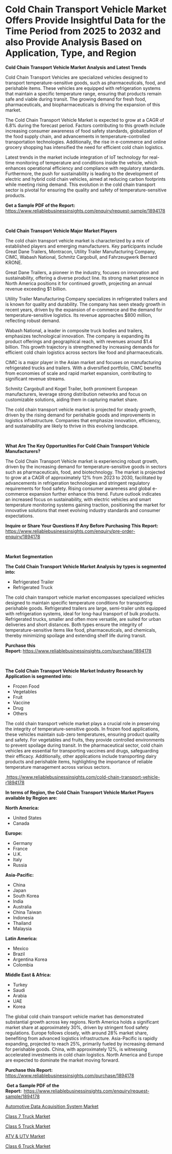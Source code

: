 <p><h1>Cold Chain Transport Vehicle Market Offers Provide Insightful Data for the Time Period from 2025 to 2032 and also Provide Analysis Based on Application, Type, and Region</h1></p><p><strong>Cold Chain Transport Vehicle Market Analysis and Latest Trends</strong></p>
<p><p>Cold Chain Transport Vehicles are specialized vehicles designed to transport temperature-sensitive goods, such as pharmaceuticals, food, and perishable items. These vehicles are equipped with refrigeration systems that maintain a specific temperature range, ensuring that products remain safe and viable during transit. The growing demand for fresh food, pharmaceuticals, and biopharmaceuticals is driving the expansion of this market.</p><p>The Cold Chain Transport Vehicle Market is expected to grow at a CAGR of 6.8% during the forecast period. Factors contributing to this growth include increasing consumer awareness of food safety standards, globalization of the food supply chain, and advancements in temperature-controlled transportation technologies. Additionally, the rise in e-commerce and online grocery shopping has intensified the need for efficient cold chain logistics.</p><p>Latest trends in the market include integration of IoT technology for real-time monitoring of temperature and conditions inside the vehicle, which enhances operational efficiency and compliance with regulatory standards. Furthermore, the push for sustainability is leading to the development of electric and hybrid cold chain vehicles, aimed at reducing carbon footprints while meeting rising demand. This evolution in the cold chain transport sector is pivotal for ensuring the quality and safety of temperature-sensitive products.</p></p>
<p><strong>Get a Sample PDF of the Report:&nbsp;</strong> <a href="https://www.reliablebusinessinsights.com/enquiry/request-sample/1894178?utm_campaign=1121&utm_medium=2&utm_source=Github&utm_content=ia&utm_term=30032025&utm_id=cold-chain-transport-vehicle">https://www.reliablebusinessinsights.com/enquiry/request-sample/1894178</a></p>
<p>&nbsp;</p>
<p><strong>Cold Chain Transport Vehicle Major Market Players</strong></p>
<p><p>The cold chain transport vehicle market is characterized by a mix of established players and emerging manufacturers. Key participants include Great Dane Trailers, Montracon, Utility Trailer Manufacturing Company, CIMC, Wabash National, Schmitz Cargobull, and Fahrzeugwerk Bernard KRONE.</p><p>Great Dane Trailers, a pioneer in the industry, focuses on innovation and sustainability, offering a diverse product line. Its strong market presence in North America positions it for continued growth, projecting an annual revenue exceeding $1 billion.</p><p>Utility Trailer Manufacturing Company specializes in refrigerated trailers and is known for quality and durability. The company has seen steady growth in recent years, driven by the expansion of e-commerce and the demand for temperature-sensitive logistics. Its revenue approaches $800 million, reflecting robust demand.</p><p>Wabash National, a leader in composite truck bodies and trailers, emphasizes technological innovation. The company is expanding its product offerings and geographical reach, with revenues around $1.4 billion. This growth trajectory is strengthened by increasing demands for efficient cold chain logistics across sectors like food and pharmaceuticals.</p><p>CIMC is a major player in the Asian market and focuses on manufacturing refrigerated trucks and trailers. With a diversified portfolio, CIMC benefits from economies of scale and rapid market expansion, contributing to significant revenue streams.</p><p>Schmitz Cargobull and Kogel Trailer, both prominent European manufacturers, leverage strong distribution networks and focus on customizable solutions, aiding them in capturing market share.</p><p>The cold chain transport vehicle market is projected for steady growth, driven by the rising demand for perishable goods and improvements in logistics infrastructure. Companies that emphasize innovation, efficiency, and sustainability are likely to thrive in this evolving landscape.</p></p>
<p>&nbsp;</p>
<p><strong>What Are The Key Opportunities For Cold Chain Transport Vehicle Manufacturers?</strong></p>
<p><p>The Cold Chain Transport Vehicle market is experiencing robust growth, driven by the increasing demand for temperature-sensitive goods in sectors such as pharmaceuticals, food, and biotechnology. The market is projected to grow at a CAGR of approximately 12% from 2023 to 2030, facilitated by advancements in refrigeration technologies and stringent regulatory requirements for food safety. Rising consumer awareness and global e-commerce expansion further enhance this trend. Future outlook indicates an increased focus on sustainability, with electric vehicles and smart temperature monitoring systems gaining traction, positioning the market for innovative solutions that meet evolving industry standards and consumer expectations.</p></p>
<p><strong>Inquire or Share Your Questions If Any Before Purchasing This Report:</strong> <a href="https://www.reliablebusinessinsights.com/enquiry/pre-order-enquiry/1894178?utm_campaign=1121&utm_medium=2&utm_source=Github&utm_content=ia&utm_term=30032025&utm_id=cold-chain-transport-vehicle">https://www.reliablebusinessinsights.com/enquiry/pre-order-enquiry/1894178</a></p>
<p>&nbsp;</p>
<p><strong>Market Segmentation</strong></p>
<p><strong>The Cold Chain Transport Vehicle Market Analysis by types is segmented into:</strong></p>
<p><ul><li>Refrigerated Trailer</li><li>Refrigerated Truck</li></ul></p>
<p><p>The cold chain transport vehicle market encompasses specialized vehicles designed to maintain specific temperature conditions for transporting perishable goods. Refrigerated trailers are large, semi-trailer units equipped with refrigeration systems, ideal for long-haul transport of bulk products. Refrigerated trucks, smaller and often more versatile, are suited for urban deliveries and short distances. Both types ensure the integrity of temperature-sensitive items like food, pharmaceuticals, and chemicals, thereby minimizing spoilage and extending shelf life during transit.</p></p>
<p><strong>Purchase this Report:&nbsp;</strong><a href="https://www.reliablebusinessinsights.com/purchase/1894178?utm_campaign=1121&utm_medium=2&utm_source=Github&utm_content=ia&utm_term=30032025&utm_id=cold-chain-transport-vehicle">https://www.reliablebusinessinsights.com/purchase/1894178</a></p>
<p>&nbsp;</p>
<p><strong>The Cold Chain Transport Vehicle Market Industry Research by Application is segmented into:</strong></p>
<p><ul><li>Frozen Food</li><li>Vegetables</li><li>Fruit</li><li>Vaccine</li><li>Drug</li><li>Others</li></ul></p>
<p><p>The cold chain transport vehicle market plays a crucial role in preserving the integrity of temperature-sensitive goods. In frozen food applications, these vehicles maintain sub-zero temperatures, ensuring product quality and safety. For vegetables and fruits, they provide controlled environments to prevent spoilage during transit. In the pharmaceutical sector, cold chain vehicles are essential for transporting vaccines and drugs, safeguarding their efficacy. Additionally, other applications include transporting dairy products and perishable items, highlighting the importance of reliable temperature management across various sectors.</p></p>
<p><a href="https://www.reliablebusinessinsights.com/cold-chain-transport-vehicle-r1894178?utm_campaign=1121&utm_medium=2&utm_source=Github&utm_content=ia&utm_term=30032025&utm_id=cold-chain-transport-vehicle">&nbsp;https://www.reliablebusinessinsights.com/cold-chain-transport-vehicle-r1894178</a></p>
<p><strong>In terms of Region, the Cold Chain Transport Vehicle Market Players available by Region are:</strong></p>
<p>
    <p> <strong> North America: </strong>
        <ul>
            <li>United States</li>
            <li>Canada</li>
        </ul>
        </p> 
    <p> <strong> Europe: </strong>
        <ul>
            <li>Germany</li>
            <li>France</li>
            <li>U.K.</li>
            <li>Italy</li>
            <li>Russia</li>
        </ul>
        </p> 
    <p> <strong> Asia-Pacific: </strong>
        <ul>
            <li>China</li>
            <li>Japan</li>
            <li>South Korea</li>
            <li>India</li>
            <li>Australia</li>
            <li>China Taiwan</li>
            <li>Indonesia</li>
            <li>Thailand</li>
            <li>Malaysia</li>
        </ul>
        </p> 
    <p> <strong> Latin America: </strong>
        <ul>
            <li>Mexico</li>
            <li>Brazil</li>
            <li>Argentina Korea</li>
            <li>Colombia</li>
        </ul>
        </p> 
    <p> <strong> Middle East & Africa: </strong>
        <ul>
            <li>Turkey</li>
            <li>Saudi</li>
            <li>Arabia</li>
            <li>UAE</li>
            <li>Korea</li>
        </ul>
    </p>
    </p>
<p><p>The global cold chain transport vehicle market has demonstrated substantial growth across key regions. North America holds a significant market share at approximately 30%, driven by stringent food safety regulations. Europe follows closely, with around 28% market share, benefiting from advanced logistics infrastructure. Asia-Pacific is rapidly expanding, projected to reach 25%, primarily fueled by increasing demand for perishable goods. China, with approximately 12%, is witnessing accelerated investments in cold chain logistics. North America and Europe are expected to dominate the market moving forward.</p></p>
<p><strong>Purchase this Report: </strong><a href="https://www.reliablebusinessinsights.com/purchase/1894178?utm_campaign=1121&utm_medium=2&utm_source=Github&utm_content=ia&utm_term=30032025&utm_id=cold-chain-transport-vehicle">https://www.reliablebusinessinsights.com/purchase/1894178</a></p>
<p>&nbsp;<strong>Get a Sample PDF of the Report:&nbsp;&nbsp;</strong><a href="https://www.reliablebusinessinsights.com/enquiry/request-sample/1894178?utm_campaign=1121&utm_medium=2&utm_source=Github&utm_content=ia&utm_term=30032025&utm_id=cold-chain-transport-vehicle">https://www.reliablebusinessinsights.com/enquiry/request-sample/1894178</a></p>
<p><strong></strong></p>
<p><p><a href="https://github.com/maaniwilka9y/Market-Research-Report-List-1/blob/main/automotive-data-acquisition-system-market.md?utm_campaign=1121&utm_medium=2&utm_source=Github&utm_content=ia&utm_term=30032025&utm_id=cold-chain-transport-vehicle">Automotive Data Acquisition System Market</a></p><p><a href="https://github.com/dumanelina6v/Market-Research-Report-List-1/blob/main/class-7-truck-market.md?utm_campaign=1121&utm_medium=2&utm_source=Github&utm_content=ia&utm_term=30032025&utm_id=cold-chain-transport-vehicle">Class 7 Truck Market</a></p><p><a href="https://github.com/spineamosa0e/Market-Research-Report-List-1/blob/main/class-5-truck-market.md?utm_campaign=1121&utm_medium=2&utm_source=Github&utm_content=ia&utm_term=30032025&utm_id=cold-chain-transport-vehicle">Class 5 Truck Market</a></p><p><a href="https://github.com/waldarolka1j/Market-Research-Report-List-1/blob/main/atv-utv-market.md?utm_campaign=1121&utm_medium=2&utm_source=Github&utm_content=ia&utm_term=30032025&utm_id=cold-chain-transport-vehicle">ATV & UTV Market</a></p><p><a href="https://github.com/dekamrapinq1/Market-Research-Report-List-1/blob/main/class-6-truck-market.md?utm_campaign=1121&utm_medium=2&utm_source=Github&utm_content=ia&utm_term=30032025&utm_id=cold-chain-transport-vehicle">Class 6 Truck Market</a></p></p>